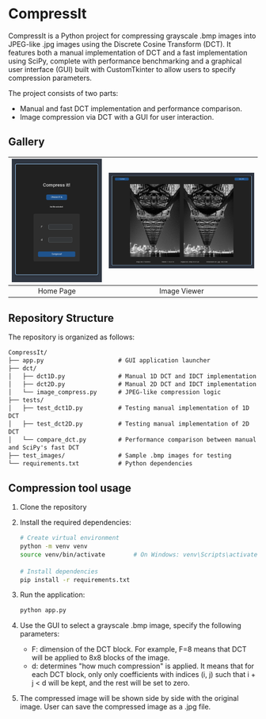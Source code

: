 # CompressIt

CompressIt is a Python project for compressing grayscale .bmp images into JPEG-like .jpg images using the Discrete Cosine Transform (DCT). It features both a manual implementation of DCT and a fast implementation using SciPy, complete with performance benchmarking and a graphical user interface (GUI) built with CustomTkinter to allow users to specify compression parameters.

The project consists of two parts:

- Manual and fast DCT implementation and performance comparison.
- Image compression via DCT with a GUI for user interaction.

## Gallery
| ![](screenshots/homepage.png) | ![](screenshots/imageviewer.png) |
| :---------------------------: | :----------------------------------: |
|      Home Page      |         Image Viewer         |


## Repository Structure

The repository is organized as follows:

```
CompressIt/
├── app.py                     # GUI application launcher
├── dct/
│   ├── dct1D.py               # Manual 1D DCT and IDCT implementation
│   ├── dct2D.py               # Manual 2D DCT and IDCT implementation
│   └── image_compress.py      # JPEG-like compression logic
├── tests/
│   ├── test_dct1D.py          # Testing manual implementation of 1D DCT
│   ├── test_dct2D.py          # Testing manual implementation of 2D DCT
│   └── compare_dct.py         # Performance comparison between manual and SciPy's fast DCT
├── test_images/               # Sample .bmp images for testing
└── requirements.txt           # Python dependencies
```

## Compression tool usage

1. Clone the repository
2. Install the required dependencies:

   ```bash
   # Create virtual environment
   python -m venv venv
   source venv/bin/activate        # On Windows: venv\Scripts\activate

   # Install dependencies
   pip install -r requirements.txt
   ```

3. Run the application:
   ```bash
   python app.py
   ```
4. Use the GUI to select a grayscale .bmp image, specify the following parameters:
   - F: dimension of the DCT block. For example, F=8 means that DCT will be applied to 8x8 blocks of the image.
   - d: determines "how much compression" is applied. It means that for each DCT block, only only coefficients with indices (i, j) such that i + j < d will be kept, and the rest will be set to zero.
5. The compressed image will be shown side by side with the original image. User can save the compressed image as a .jpg file.
